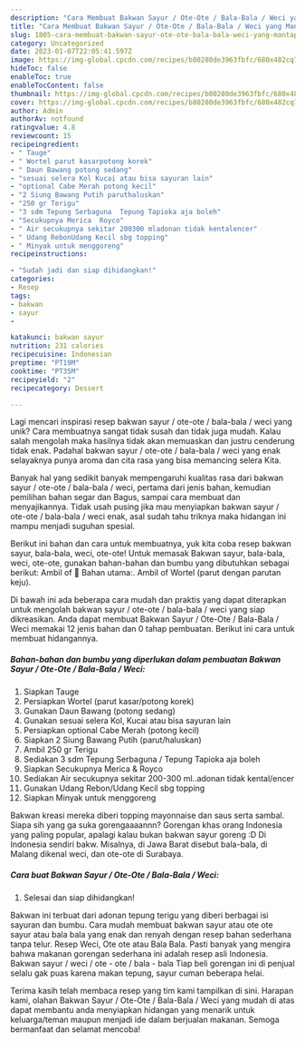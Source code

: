 ```yaml
---
description: "Cara Membuat Bakwan Sayur / Ote-Ote / Bala-Bala / Weci yang Mantap"
title: "Cara Membuat Bakwan Sayur / Ote-Ote / Bala-Bala / Weci yang Mantap"
slug: 1805-cara-membuat-bakwan-sayur-ote-ote-bala-bala-weci-yang-mantap
category: Uncategorized
date: 2023-01-07T22:05:41.597Z
image: https://img-global.cpcdn.com/recipes/b80280de3963fbfc/680x482cq70/bakwan-sayur-ote-ote-bala-bala-weci-foto-resep-utama.jpg
hideToc: false
enableToc: true
enableTocContent: false
thumbnail: https://img-global.cpcdn.com/recipes/b80280de3963fbfc/680x482cq70/bakwan-sayur-ote-ote-bala-bala-weci-foto-resep-utama.jpg
cover: https://img-global.cpcdn.com/recipes/b80280de3963fbfc/680x482cq70/bakwan-sayur-ote-ote-bala-bala-weci-foto-resep-utama.jpg
author: Admin
authorAv: notfound
ratingvalue: 4.8
reviewcount: 15
recipeingredient:
- " Tauge"
- " Wortel parut kasarpotong korek"
- " Daun Bawang potong sedang"
- "sesuai selera Kol Kucai atau bisa sayuran lain"
- "optional Cabe Merah potong kecil"
- "2 Siung Bawang Putih paruthaluskan"
- "250 gr Terigu"
- "3 sdm Tepung Serbaguna  Tepung Tapioka aja boleh"
- "Secukupnya Merica  Royco"
- " Air secukupnya sekitar 200300 mladonan tidak kentalencer"
- " Udang RebonUdang Kecil sbg topping"
- " Minyak untuk menggoreng"
recipeinstructions:

- "Sudah jadi dan siap dihidangkan!"
categories:
- Resep
tags:
- bakwan
- sayur
- 

katakunci: bakwan sayur  
nutrition: 231 calories
recipecuisine: Indonesian
preptime: "PT19M"
cooktime: "PT35M"
recipeyield: "2"
recipecategory: Dessert

---
```





Lagi mencari inspirasi resep bakwan sayur / ote-ote / bala-bala / weci yang unik? Cara membuatnya sangat tidak susah dan tidak juga mudah. Kalau salah mengolah maka hasilnya tidak akan memuaskan dan justru cenderung tidak enak. Padahal bakwan sayur / ote-ote / bala-bala / weci yang enak selayaknya punya aroma dan cita rasa yang bisa memancing selera Kita.





Banyak hal yang sedikit banyak mempengaruhi kualitas rasa dari bakwan sayur / ote-ote / bala-bala / weci, pertama dari jenis bahan, kemudian pemilihan bahan segar dan Bagus, sampai cara membuat dan menyajikannya. Tidak usah pusing jika mau menyiapkan bakwan sayur / ote-ote / bala-bala / weci enak,      asal sudah tahu triknya maka hidangan ini mampu menjadi suguhan spesial.














Berikut ini bahan dan cara untuk membuatnya, yuk kita coba resep bakwan sayur, bala-bala, weci, ote-ote! Untuk memasak Bakwan sayur, bala-bala, weci, ote-ote, gunakan bahan-bahan dan bumbu yang dibutuhkan sebagai berikut: Ambil of 🥗 Bahan utama:. Ambil of Wortel (parut dengan parutan keju).






Di bawah ini ada beberapa cara mudah dan praktis yang dapat diterapkan untuk mengolah bakwan sayur / ote-ote / bala-bala / weci yang siap dikreasikan. Anda dapat membuat Bakwan Sayur / Ote-Ote / Bala-Bala / Weci memakai 12 jenis bahan dan 0 tahap pembuatan. Berikut ini cara untuk membuat hidangannya.

<!--inarticleads1-->

##### Bahan-bahan dan bumbu yang diperlukan dalam pembuatan Bakwan Sayur / Ote-Ote / Bala-Bala / Weci:

1. Siapkan  Tauge
1. Persiapkan  Wortel (parut kasar/potong korek)
1. Gunakan  Daun Bawang (potong sedang)
1. Gunakan sesuai selera Kol, Kucai atau bisa sayuran lain
1. Persiapkan optional Cabe Merah (potong kecil)
1. Siapkan 2 Siung Bawang Putih (parut/haluskan)
1. Ambil 250 gr Terigu
1. Sediakan 3 sdm Tepung Serbaguna / Tepung Tapioka aja boleh
1. Siapkan Secukupnya Merica &amp; Royco
1. Sediakan  Air secukupnya sekitar 200-300 ml..adonan tidak kental/encer
1. Gunakan  Udang Rebon/Udang Kecil sbg topping
1. Siapkan  Minyak untuk menggoreng


Bakwan kreasi mereka diberi topping mayonnaise dan saus serta sambal. Siapa sih yang ga suka gorengaaaannn? Gorengan khas orang Indonesia yang paling popular, apalagi kalau bukan bakwan sayur goreng :D Di Indonesia sendiri bakw. Misalnya, di Jawa Barat disebut bala-bala, di Malang dikenal weci, dan ote-ote di Surabaya. 

<!--inarticleads2-->

##### Cara buat Bakwan Sayur / Ote-Ote / Bala-Bala / Weci:


1. Selesai dan siap dihidangkan!

Bakwan ini terbuat dari adonan tepung terigu yang diberi berbagai isi sayuran dan bumbu. Cara mudah membuat bakwan sayur atau ote ote sayur atau bala bala yang enak dan renyah dengan resep bahan sederhana tanpa telur. Resep Weci, Ote ote atau Bala Bala. Pasti banyak yang mengira bahwa makanan gorengan sederhana ini adalah resep asli Indonesia. Bakwan sayur / weci / ote - ote / bala - bala Tiap beli gorengan ini di penjual selalu gak puas karena makan tepung, sayur cuman beberapa helai. 

Terima kasih telah membaca resep yang tim kami tampilkan di sini. Harapan kami, olahan Bakwan Sayur / Ote-Ote / Bala-Bala / Weci yang mudah di atas dapat membantu anda menyiapkan hidangan yang menarik untuk keluarga/teman maupun menjadi ide dalam berjualan makanan. Semoga bermanfaat dan selamat mencoba!
